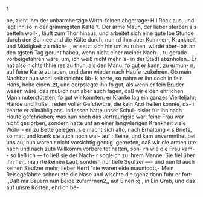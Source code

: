 f

be, zieht ihm der unbarmherzige Wirth-feinen abgetrage: H
I Rock aus, und jagt ihn so in der grimmigsten Kälte
’t. Der arme Maun, der lieber sterben als betteln woll-
, läuft zum Thor hinaus, und arbeitet sich eine gute
lbe Stunde durch den Schnee und die Kälte durch, nun
rd ihm aber Kummer-, Krankheit und Müdigkeit zu mäch-
., er setzt sich hin um zu ruhen, würde aber- bis an den
tgsten Tag geruht habeu, wenn nicht einer meiner Nach- .
tu gerade vorbeigefahren wäre, um, ich weiß nicht mehr
Is- in der Stadt abznholen.. Er hat also nichts thhie
res zu thun, als den Manu, fo gut er kann, zu ermun-
n, auf feine Karte zu laden, und dann wieder nach Haufe
rzukehren. Ob mein Nachbar nun wohl selbstnichts üb-
k harte, so nahm er ihn doch in fein Hans, holte einen
.zt, und oerpslegte ihn fo gut, als wenn er fein Bruder
wesen wäre; das mußich nun aber auch fagen, daß wir
e den ehrlichen Mann nuterstützten, fo gut wir konnten.
er Kranke lag ein ganzes Vierteljahr; Hände und Füße .
reden voller Gefchwüre, die kein Arzt heilen konnte, da-
i zehrte er allmählig ans. Indessen hatte unser Schul-
sisier für ihn nach Haufe gefchrieben; was nun noch das
Jertraurigsie war: feine Frau war nicht gesiorben, sondern
hatte unt an einer langwlerigen Krankheit viele Woh- -
en zu Bette gelegen, sie macht sich alfo, nach Erhaltung «
s Briefs, so matt und krank sie auch noch war- auf
: Beine, und kam unvermnthet bei uns au; nun waren
r nicht vorsichtig genug .gernefen, daß wir die armen
ute nach und nach zutn Willkomm vorbereitet hätten, son-
rn wie die Frau kam-- so ließ ich — fo ließ sie der Nach-
r sogleich zu ihrem Manne. Sie fiel über ihn her,. man
rte keinen Laut, sondern nur tiefe Seufzer —- und nun
ld auch keinen Seufzer mehr; lieber Herrl "sie waren
eide mauntodt:,-
Mein Reisegefährte schneuzte die Nase und wischte die
tgenz dann fuhr er fort:
,,Daß mir Bauern nun Beide zufamrnen2,, auf Einen
:g , in Ein Grab, und das auf unsre Kosten, ehrlich be-

